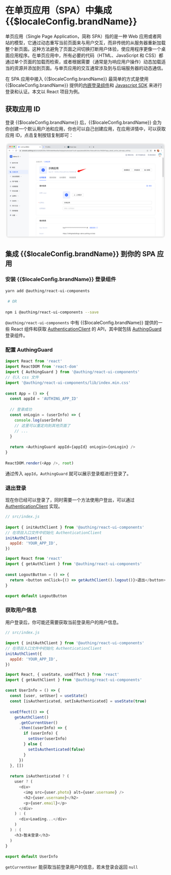 # 在单页应用（SPA）中集成 {{$localeConfig.brandName}}

<LastUpdated/>

单页应用（Single Page Application，简称 SPA）指的是一种 Web 应用或者网站的模型，它通过动态重写当前页面来与用户交互，而非传统的从服务器重新加载整个新页面。这种方法避免了页面之间切换打断用户体验，使应用程序更像一个桌面应用程序。在单页应用中，所有必要的代码（HTML、JavaScript 和 CSS）都通过单个页面的加载而检索，或者根据需要（通常是为响应用户操作）动态加载适当的资源并添加到页面。与单页应用的交互通常涉及到与后端服务器的动态通信。

在 SPA 应用中接入 {{$localeConfig.brandName}} 最简单的方式是使用 {{$localeConfig.brandName}} 提供的[内嵌登录组件](/reference/guard/v2/)和 [Javascript SDK](/reference/sdk-for-node/) 来进行登录和认证。本文以 React 项目为例。

## 获取应用 ID

登录 {{$localeConfig.brandName}} 后，{{$localeConfig.brandName}} 会为你创建一个默认用户池和应用，你也可以自己创建应用，在应用详情中，可以获取应用 ID，点击复制按钮复制即可：

![](./images/app-id-and-secret.png)

## 集成 {{$localeConfig.brandName}} 到你的 SPA 应用

### 安装 {{$localeConfig.brandName}} 登录组件

```bash
yarn add @authing/react-ui-components

 # OR

npm i @authing/react-ui-components --save
```

`@authing/react-ui-components` 中有 {{$localeConfig.brandName}} 提供的一些 React 组件和获取 [AuthenticationClient](/sdk/sdk-for-node/authentication/AuthenticationClient) 的 API，其中就包括 [AuthingGuard](/reference/guard/v2/) 登录组件。

### 配置 AuthingGuard

```js
import React from 'react'
import ReactDOM from 'react-dom'
import { AuthingGuard } from '@authing/react-ui-components'
// 引入 css 文件
import '@authing/react-ui-components/lib/index.min.css'

const App = () => {
  const appId = 'AUTHING_APP_ID'

  // 登录成功
  const onLogin = (userInfo) => {
    console.log(userInfo)
    // 这里可以重定向到其他页面了
    // ...
  }

  return <AuthingGuard appId={appId} onLogin={onLogin} />
}

ReactDOM.render(<App />, root)
```

通过传入 `appId`，`AuthingGuard` 就可以展示登录框进行登录了。

### 退出登录

现在你已经可以登录了，同时需要一个方法使用户登出，可以通过 [AuthenticationClient](/sdk/sdk-for-node/authentication/AuthenticationClient) 实现。

```js
// src/index.js

import { initAuthClient } from '@authing/react-ui-components'
// 在项目入口文件中初始化 AuthenticationClient
initAuthClient({
  appId: 'YOUR_APP_ID',
})
```

```js
import React from 'react'
import { getAuthClient } from '@authing/react-ui-components'

const LogoutButton = () => {
  return <button onClick={() => getAuthClient().logout()}>退出</button>
}

export default LogoutButton
```

### 获取用户信息

用户登录后，你可能还需要获取当前登录用户的用户信息。

```js
// src/index.js

import { initAuthClient } from '@authing/react-ui-components'
// 在项目入口文件中初始化 AuthenticationClient
initAuthClient({
  appId: 'YOUR_APP_ID',
})
```

```js
import React, { useState, useEffect } from 'react'
import { getAuthClient } from '@authing/react-ui-components'

const UserInfo = () => {
  const [user, setUser] = useState()
  const [isAuthenticated, setIsAuthenticated] = useState(true)

  useEffect(() => {
    getAuthClient()
      .getCurrentUser()
      .then((userInfo) => {
        if (userInfo) {
          setUser(userInfo)
        } else {
          setIsAuthenticated(false)
        }
      })
  }, [])

  return isAuthenticated ? (
    user ? (
      <div>
        <img src={user.photo} alt={user.username} />
        <h2>{user.username}</h2>
        <p>{user.email}</p>
      </div>
    ) : (
      <div>Loading...</div>
    )
  ) : (
    <h3>暂未登录</h3>
  )
}

export default UserInfo
```

`getCurrentUser` 能获取当前登录用户的信息，若未登录会返回 `null`
